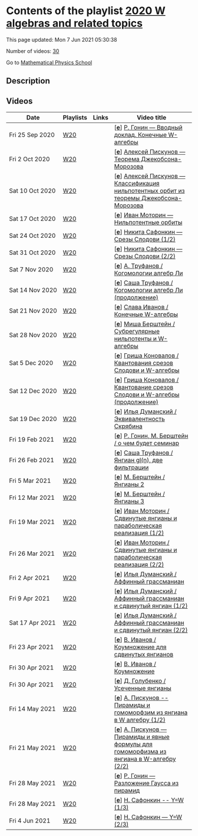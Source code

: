 # Contents of the playlist [2020 W algebras and related topics](https://www.youtube.com/playlist?list=PLLGkFbxve671LF1xGQALPBO64RBkTPuzZ)

This page updated: Mon 7 Jun 2021 05:30:38

Number of videos: [30](#videos)

Go to [Mathematical Physics School](../README.md)

## Description



## Videos

|Date|Playlists|Links|Video title|
|---|---|---|---|
| Fri&nbsp;25&nbsp;Sep&nbsp;2020 | [W20](../playlists/W20 "2020 W algebras and related topics") |  | [[**e**](https://studio.youtube.com/video/WvLd1JYFXEc/edit "Edit")] [Р. Гонин — Вводный доклад. Конечные W-алгебры](https://www.youtube.com/watch?v=WvLd1JYFXEc&list=PLLGkFbxve671LF1xGQALPBO64RBkTPuzZ) |
| Fri&nbsp;2&nbsp;Oct&nbsp;2020 | [W20](../playlists/W20 "2020 W algebras and related topics") |  | [[**e**](https://studio.youtube.com/video/nT_4sdNTN6E/edit "Edit")] [Алексей  Пискунов — Теорема Джекобсона-Морозова](https://www.youtube.com/watch?v=nT_4sdNTN6E&list=PLLGkFbxve671LF1xGQALPBO64RBkTPuzZ) |
| Sat&nbsp;10&nbsp;Oct&nbsp;2020 | [W20](../playlists/W20 "2020 W algebras and related topics") |  | [[**e**](https://studio.youtube.com/video/xprregvET4E/edit "Edit")] [Алексей Пискунов — Классификация нильпотентных орбит из теоремы Джекобсона-Морозова](https://www.youtube.com/watch?v=xprregvET4E&list=PLLGkFbxve671LF1xGQALPBO64RBkTPuzZ) |
| Sat&nbsp;17&nbsp;Oct&nbsp;2020 | [W20](../playlists/W20 "2020 W algebras and related topics") |  | [[**e**](https://studio.youtube.com/video/0eTcdMyp64M/edit "Edit")] [Иван Моторин — Нильпотентные орбиты](https://www.youtube.com/watch?v=0eTcdMyp64M&list=PLLGkFbxve671LF1xGQALPBO64RBkTPuzZ) |
| Sat&nbsp;24&nbsp;Oct&nbsp;2020 | [W20](../playlists/W20 "2020 W algebras and related topics") |  | [[**e**](https://studio.youtube.com/video/p1GIPL6MzWI/edit "Edit")] [Никита Сафонкин — Срезы Слодови (1/2)](https://www.youtube.com/watch?v=p1GIPL6MzWI&list=PLLGkFbxve671LF1xGQALPBO64RBkTPuzZ) |
| Sat&nbsp;31&nbsp;Oct&nbsp;2020 | [W20](../playlists/W20 "2020 W algebras and related topics") |  | [[**e**](https://studio.youtube.com/video/kkE7eEtFExI/edit "Edit")] [Никита Сафонкин — Срезы Слодови (2/2)](https://www.youtube.com/watch?v=kkE7eEtFExI&list=PLLGkFbxve671LF1xGQALPBO64RBkTPuzZ) |
| Sat&nbsp;7&nbsp;Nov&nbsp;2020 | [W20](../playlists/W20 "2020 W algebras and related topics") |  | [[**e**](https://studio.youtube.com/video/8XIRtc4j5MY/edit "Edit")] [А. Труфанов / Когомологии алгебр Ли](https://www.youtube.com/watch?v=8XIRtc4j5MY&list=PLLGkFbxve671LF1xGQALPBO64RBkTPuzZ) |
| Sat&nbsp;14&nbsp;Nov&nbsp;2020 | [W20](../playlists/W20 "2020 W algebras and related topics") |  | [[**e**](https://studio.youtube.com/video/PQWfmNsx6UU/edit "Edit")] [Саша Труфанов / Когомологии алгебр Ли (продолжение)](https://www.youtube.com/watch?v=PQWfmNsx6UU&list=PLLGkFbxve671LF1xGQALPBO64RBkTPuzZ) |
| Sat&nbsp;21&nbsp;Nov&nbsp;2020 | [W20](../playlists/W20 "2020 W algebras and related topics") |  | [[**e**](https://studio.youtube.com/video/wTLsQLbtC3o/edit "Edit")] [Слава Иванов / Конечные W-алгебры](https://www.youtube.com/watch?v=wTLsQLbtC3o&list=PLLGkFbxve671LF1xGQALPBO64RBkTPuzZ) |
| Sat&nbsp;28&nbsp;Nov&nbsp;2020 | [W20](../playlists/W20 "2020 W algebras and related topics") |  | [[**e**](https://studio.youtube.com/video/wrx0tp7IBIE/edit "Edit")] [Миша Берштейн / Субрегулярные нильпотенты и W-алгебры](https://www.youtube.com/watch?v=wrx0tp7IBIE&list=PLLGkFbxve671LF1xGQALPBO64RBkTPuzZ) |
| Sat&nbsp;5&nbsp;Dec&nbsp;2020 | [W20](../playlists/W20 "2020 W algebras and related topics") |  | [[**e**](https://studio.youtube.com/video/__MjYKCF0Js/edit "Edit")] [Гриша Коновалов / Квантования срезов Слодови и W-алгебры](https://www.youtube.com/watch?v=__MjYKCF0Js&list=PLLGkFbxve671LF1xGQALPBO64RBkTPuzZ) |
| Sat&nbsp;12&nbsp;Dec&nbsp;2020 | [W20](../playlists/W20 "2020 W algebras and related topics") |  | [[**e**](https://studio.youtube.com/video/cG73Mu2rMgk/edit "Edit")] [Гриша Коновалов / Квантование срезов Слодови и W-алгебры (продолжение)](https://www.youtube.com/watch?v=cG73Mu2rMgk&list=PLLGkFbxve671LF1xGQALPBO64RBkTPuzZ) |
| Sat&nbsp;19&nbsp;Dec&nbsp;2020 | [W20](../playlists/W20 "2020 W algebras and related topics") |  | [[**e**](https://studio.youtube.com/video/ByEbQAjZm_o/edit "Edit")] [Илья Думанский / Эквивалентность Скрябина](https://www.youtube.com/watch?v=ByEbQAjZm_o&list=PLLGkFbxve671LF1xGQALPBO64RBkTPuzZ) |
| Fri&nbsp;19&nbsp;Feb&nbsp;2021 | [W20](../playlists/W20 "2020 W algebras and related topics") |  | [[**e**](https://studio.youtube.com/video/Tt6jFSc4tOY/edit "Edit")] [Р. Гонин, М. Берштейн /  о чем будет семинар](https://www.youtube.com/watch?v=Tt6jFSc4tOY&list=PLLGkFbxve671LF1xGQALPBO64RBkTPuzZ) |
| Fri&nbsp;26&nbsp;Feb&nbsp;2021 | [W20](../playlists/W20 "2020 W algebras and related topics") |  | [[**e**](https://studio.youtube.com/video/KEcxuQP5DFE/edit "Edit")] [Саша Труфанов / Янгиан gl(n), две фильтрации](https://www.youtube.com/watch?v=KEcxuQP5DFE&list=PLLGkFbxve671LF1xGQALPBO64RBkTPuzZ) |
| Fri&nbsp;5&nbsp;Mar&nbsp;2021 | [W20](../playlists/W20 "2020 W algebras and related topics") |  | [[**e**](https://studio.youtube.com/video/Uqw6EsMY3Sc/edit "Edit")] [М. Берштейн / Янгианы 2](https://www.youtube.com/watch?v=Uqw6EsMY3Sc&list=PLLGkFbxve671LF1xGQALPBO64RBkTPuzZ) |
| Fri&nbsp;12&nbsp;Mar&nbsp;2021 | [W20](../playlists/W20 "2020 W algebras and related topics") |  | [[**e**](https://studio.youtube.com/video/_PK_DK4m3zU/edit "Edit")] [М. Берштейн / Янгианы 3](https://www.youtube.com/watch?v=_PK_DK4m3zU&list=PLLGkFbxve671LF1xGQALPBO64RBkTPuzZ) |
| Fri&nbsp;19&nbsp;Mar&nbsp;2021 | [W20](../playlists/W20 "2020 W algebras and related topics") |  | [[**e**](https://studio.youtube.com/video/I0q8y-4qtEM/edit "Edit")] [Иван Моторин / Сдвинутые янгианы и параболическая реализация (1/2)](https://www.youtube.com/watch?v=I0q8y-4qtEM&list=PLLGkFbxve671LF1xGQALPBO64RBkTPuzZ) |
| Fri&nbsp;26&nbsp;Mar&nbsp;2021 | [W20](../playlists/W20 "2020 W algebras and related topics") |  | [[**e**](https://studio.youtube.com/video/NiSSmZK5jCI/edit "Edit")] [Иван Моторин / Сдвинутые янгианы и параболическая реализация (2/2)](https://www.youtube.com/watch?v=NiSSmZK5jCI&list=PLLGkFbxve671LF1xGQALPBO64RBkTPuzZ) |
| Fri&nbsp;2&nbsp;Apr&nbsp;2021 | [W20](../playlists/W20 "2020 W algebras and related topics") |  | [[**e**](https://studio.youtube.com/video/6quWlMq6ft4/edit "Edit")] [Илья Думанский / Аффинный грассманиан](https://www.youtube.com/watch?v=6quWlMq6ft4&list=PLLGkFbxve671LF1xGQALPBO64RBkTPuzZ) |
| Fri&nbsp;9&nbsp;Apr&nbsp;2021 | [W20](../playlists/W20 "2020 W algebras and related topics") |  | [[**e**](https://studio.youtube.com/video/yzR_xy990PQ/edit "Edit")] [Илья Думанский / Аффинный грассманиан и сдвинутый янгиан (1/2)](https://www.youtube.com/watch?v=yzR_xy990PQ&list=PLLGkFbxve671LF1xGQALPBO64RBkTPuzZ) |
| Sat&nbsp;17&nbsp;Apr&nbsp;2021 | [W20](../playlists/W20 "2020 W algebras and related topics") |  | [[**e**](https://studio.youtube.com/video/YNOGsz7mh8U/edit "Edit")] [Илья Думанский / Аффинный грассманиан и сдвинутый янгиан (2/2)](https://www.youtube.com/watch?v=YNOGsz7mh8U&list=PLLGkFbxve671LF1xGQALPBO64RBkTPuzZ) |
| Fri&nbsp;23&nbsp;Apr&nbsp;2021 | [W20](../playlists/W20 "2020 W algebras and related topics") |  | [[**e**](https://studio.youtube.com/video/x_TLqKYWz_I/edit "Edit")] [В. Иванов / Коумножение для сдвинутых янгианов](https://www.youtube.com/watch?v=x_TLqKYWz_I&list=PLLGkFbxve671LF1xGQALPBO64RBkTPuzZ) |
| Fri&nbsp;30&nbsp;Apr&nbsp;2021 | [W20](../playlists/W20 "2020 W algebras and related topics") |  | [[**e**](https://studio.youtube.com/video/OwEMVZRNHbI/edit "Edit")] [В. Иванов / Коумножение](https://www.youtube.com/watch?v=OwEMVZRNHbI&list=PLLGkFbxve671LF1xGQALPBO64RBkTPuzZ) |
| Fri&nbsp;30&nbsp;Apr&nbsp;2021 | [W20](../playlists/W20 "2020 W algebras and related topics") |  | [[**e**](https://studio.youtube.com/video/J6lOOlgATL4/edit "Edit")] [Д. Голубенко / Усеченные янгианы](https://www.youtube.com/watch?v=J6lOOlgATL4&list=PLLGkFbxve671LF1xGQALPBO64RBkTPuzZ) |
| Fri&nbsp;14&nbsp;May&nbsp;2021 | [W20](../playlists/W20 "2020 W algebras and related topics") |  | [[**e**](https://studio.youtube.com/video/TI5NCXnwZ1g/edit "Edit")] [А. Пискунов -- Пирамиды и гомоморфзим из янгиана в W алгебру (1/2)](https://www.youtube.com/watch?v=TI5NCXnwZ1g&list=PLLGkFbxve671LF1xGQALPBO64RBkTPuzZ) |
| Fri&nbsp;21&nbsp;May&nbsp;2021 | [W20](../playlists/W20 "2020 W algebras and related topics") |  | [[**e**](https://studio.youtube.com/video/Y42DNaUb3zE/edit "Edit")] [А. Пискунов — Пирамиды и явные формулы для гомоморфизма из янгиана в W-алгебру (2/2)](https://www.youtube.com/watch?v=Y42DNaUb3zE&list=PLLGkFbxve671LF1xGQALPBO64RBkTPuzZ) |
| Fri&nbsp;28&nbsp;May&nbsp;2021 | [W20](../playlists/W20 "2020 W algebras and related topics") |  | [[**e**](https://studio.youtube.com/video/96ObqFrlnHo/edit "Edit")] [Р. Гонин — Разложение Гаусса из пирамид](https://www.youtube.com/watch?v=96ObqFrlnHo&list=PLLGkFbxve671LF1xGQALPBO64RBkTPuzZ) |
| Fri&nbsp;28&nbsp;May&nbsp;2021 | [W20](../playlists/W20 "2020 W algebras and related topics") |  | [[**e**](https://studio.youtube.com/video/r1wXMM6SuPY/edit "Edit")] [Н. Сафонкин -- Y=W (1/3)](https://www.youtube.com/watch?v=r1wXMM6SuPY&list=PLLGkFbxve671LF1xGQALPBO64RBkTPuzZ) |
| Fri&nbsp;4&nbsp;Jun&nbsp;2021 | [W20](../playlists/W20 "2020 W algebras and related topics") |  | [[**e**](https://studio.youtube.com/video/YDlznUTLiSQ/edit "Edit")] [Н. Сафонкин — Y=W (2/3)](https://www.youtube.com/watch?v=YDlznUTLiSQ&list=PLLGkFbxve671LF1xGQALPBO64RBkTPuzZ) |
